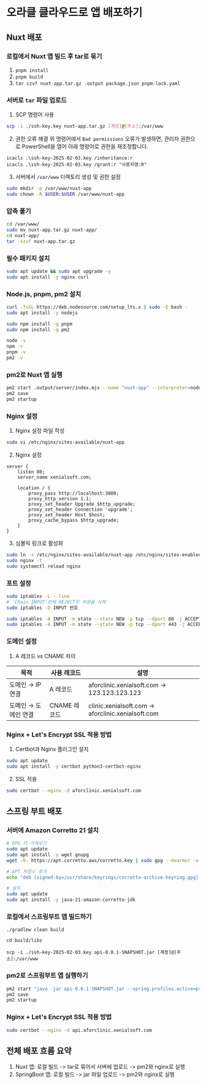 # 오라클 클라우드로 앱 배포하기

## Nuxt 배포

### 로컬에서 Nuxt 앱 빌드 후 tar로 묶기

1. `pnpm install`
2. `pnpm build`
3. `tar czvf nuxt-app.tar.gz .output package.json pnpm-lock.yaml`

### 서버로 `tar` 파일 업로드

1. SCP 명령어 사용

```bash
scp -i ./ssh-key.key nuxt-app.tar.gz [계정]@[주소]:/var/www
```

2. 권한 오류 해결
위 명령어에서 `Bad permissions` 오류가 발생하면, 관리자 권한으로 PowerShell을 열어 아래 명령어로 권한을 재조정합니다.

```pwsh
icacls .\ssh-key-2025-02-03.key /inheritance:r
icacls .\ssh-key-2025-02-03.key /grant:r "사용자명:R"
```

3. 서버에서 `/var/www` 디렉토리 생성 및 권한 설정

```bash
sudo mkdir -p /var/www/nuxt-app
sudo chown -R $USER:$USER /var/www/nuxt-app
```

### 압축 풀기

```bash
cd /var/www/
sudo mv nuxt-app.tar.gz nuxt-app/
cd nuxt-app/
tar -xzvf nuxt-app.tar.gz
```

### 필수 패키지 설치

```bash
sudo apt update && sudo apt upgrade -y
sudo apt install -y nginx curl
```

### Node.js, pnpm, pm2 설치

```bash
curl -fsSL https://deb.nodesource.com/setup_lts.x | sudo -E bash -
sudo apt install -y nodejs

sudo npm install -g pnpm
sudo npm install -g pm2

node -v
npm -v
pnpm -v
pm2 -v
```

### pm2로 Nuxt 앱 실행

```bash
pm2 start .output/server/index.mjs --name "nuxt-app" --interpreter=node
pm2 save
pm2 startup
```

### Nginx 설정

1. Nginx 설정 파일 작성

```bash
sudo vi /etc/nginx/sites-available/nuxt-app
```

2. Nginx 설정

```nginx
server {
    listen 80;
    server_name xenialsoft.com;

    location / {
        proxy_pass http://localhost:3000;
        proxy_http_version 1.1;
        proxy_set_header Upgrade $http_upgrade;
        proxy_set_header Connection 'upgrade';
        proxy_set_header Host $host;
        proxy_cache_bypass $http_upgrade;
    }
}
```

3. 심볼릭 링크로 활성화

```bash
sudo ln -s /etc/nginx/sites-available/nuxt-app /etc/nginx/sites-enabled/
sudo nginx -t
sudo systemctl reload nginx
```

### 포트 설정

```bash
sudo iptables -L --line
# 'Chain INPUT'란에 REJECT된 부분을 삭제
sudo iptables -D INPUT 번호

sudo iptables -A INPUT -m state --state NEW -p tcp --dport 80 -j ACCEPT
sudo iptables -A INPUT -m state --state NEW -p tcp --dport 443 -j ACCEPT
```

### 도메인 설정

1. A 레코드 vs CNAME 차이

|목적|사용 레코드|설명|
|--|--|--|
|도메인 → IP 연결|A 레코드|aforclinic.xenialsoft.com → 123.123.123.123|
|도메인 → 도메인 연결|CNAME 레코드|clinic.xenialsoft.com → aforclinic.xenialsoft.com|

### Nginx + Let's Encrypt SSL 적용 방법

1. Certbot과 Nginx 플러그인 설치

```bash
sudo apt update
sudo apt install -y certbot python3-certbot-nginx
```

2. SSL 적용

```bash
sudo certbot --nginx -d aforclinic.xenialsoft.com
```

## 스프링 부트 배포

### 서버에 Amazon Corretto 21 설치

```bash
# GPG 키 가져오기
sudo apt update
sudo apt install -y wget gnupg
wget -O- https://apt.corretto.aws/corretto.key | sudo gpg --dearmor -o /usr/share/keyrings/corretto-archive-keyring.gpg

# APT 저장소 추가
echo "deb [signed-by=/usr/share/keyrings/corretto-archive-keyring.gpg] https://apt.corretto.aws stable main" | sudo tee /etc/apt/sources.list.d/corretto.list

# 설치
sudo apt update
sudo apt install -y java-21-amazon-corretto-jdk
```

### 로컬에서 스프링부트 앱 빌드하기

```pwsh
./gradlew clean build

cd build/libs

scp -i ./ssh-key-2025-02-03.key api-0.0.1-SNAPSHOT.jar [계정]@[주소]:/var/www
```

### pm2로 스프링부트 앱 실행하기

```bash
pm2 start "java -jar api-0.0.1-SNAPSHOT.jar --spring.profiles.active=production" --name spring-app
pm2 save
pm2 startup
```

### Nginx + Let's Encrypt SSL 적용 방법

```bash
sudo certbot --nginx -d api.aforclinic.xenialsoft.com
```

## 전체 배포 흐름 요약

1. Nuxt 앱: 로컬 빌드 -> tar로 묶어서 서버에 업로드 -> pm2와 nginx로 실행
2. SpringBoot 앱: 로컬 빌드 -> jar 파일 업로드 -> pm2와 nginx로 실행

<!-- 
1. 로컬에서 nuxt 앱을 빌드하여 tar로 묶는다.

    1. pnpm install
    2. pnpm build
    3. tar czvf nuxt-app.tar.gz .output package.json pnpm-lock.yaml

2. scp를 이용해서 서버로 업로드한다.

    1. scp -i ./ssh-key-2025-02-03.key nuxt-app.tar.gz [계정]@[주소]:/var/www
    2. 혹시 아래와 같은 오류가 발생했다면
    ```pwsh
    Bad permissions. Try removing permissions for user: BUILTIN\\Users (S-1-5-32-545) on file ssh-key-2025-02-03.key.
    @@@@@@@@@@@@@@@@@@@@@@@@@@@@@@@@@@@@@@@@@@@@@@@@@@@@@@@@@@@
    @         WARNING: UNPROTECTED PRIVATE KEY FILE!          @
    @@@@@@@@@@@@@@@@@@@@@@@@@@@@@@@@@@@@@@@@@@@@@@@@@@@@@@@@@@@
    Permissions for './ssh-key-2025-02-03.key' are too open.
    It is required that your private key files are NOT accessible by others.
    This private key will be ignored.
    Load key "./ssh-key-2025-02-03.key": bad permissions
    ubuntu@140.245.77.6: Permission denied (publickey).
    C:\WINDOWS\System32\OpenSSH\scp.exe: Connection closed
    ```

    pwsh를 관리자 권한으로 열어서

    ```pwsh
    icacls .\ssh-key-2025-02-03.key /inheritance:r
    icacls .\ssh-key-2025-02-03.key /grant:r "mglee:R"
    ```

    를 수행해서 권한을 재조정해주면된다.
    3. 서버에서 /var/www를 만들어서 sudo chown -R $USER:$USER /var/www 도 해주자

3. 업로드된 tar를 압축 풀어준다.
```sh
cd /var/www/
sudo mkdir -p nuxt-app
sudo chown -R $USER:$USER nuxt-app
mv nuxt-app.tar.gz nuxt-app/
cd nuxt-app/
tar -xzvf nuxt-app.tar.gz
```

4. 필수 패키지 설치
```sh
sudo apt update && sudo apt upgrade -y
sudo apt install -y nginx curl git
```

5. Node.js pnpm pm2 설치
```sh
curl -fsSL https://deb.nodesource.com/setup_lts.x | sudo -E bash -
sudo apt install -y nodejs

sudo npm install -g pnpm
sudo npm install -g pm2

node -v
npm -v
pnpm -v
pm2 -v
```

6. pm2로 앱 실행
```sh
pm2 start .output/server/index.mjs --name "nuxt-app" --interpreter=node
pm2 save
pm2 startup
```

7. nginx 설정
```sh
sudo vi /etc/nginx/sites-available/nuxt-app
```

```nginx
server {
    listen 80;
    server_name example.com;

    location / {
        proxy_pass http://localhost:3000;
        proxy_http_version 1.1;
        proxy_set_header Upgrade $http_upgrade;
        proxy_set_header Connection 'upgrade';
        proxy_set_header Host $host;
        proxy_cache_bypass $http_upgrade;
    }
}
```

```sh
sudo ln -s /etc/nginx/sites-available/nuxt-app /etc/nginx/sites-enabled/
sudo nginx -t
sudo systemctl reload nginx
```

8. 포트 설정
```sh
sudo iptables -L --line
# 'Chain INPUT'란에 REJECT된 부분을 삭제
sudo iptables -D INPUT 번호

sudo iptables -A INPUT -m state --state NEW -p tcp --dport 80 -j ACCEPT
sudo iptables -A INPUT -m state --state NEW -p tcp --dport 443 -j ACCEPT
```

9. 도메인 설정

**A 레코드 vs CNAME 차이**
|목적|사용 레코드|설명|
|--|--|--|
|도메인 → IP 연결|A 레코드|aforclinic.xenialsoft.com → 123.123.123.123|
|도메인 → 도메인 연결|CNAME 레코드|clinic.xenialsoft.com → aforclinic.xenialsoft.com|

10. nginx + Let's Encrypt SSL 적용 방법

    1. Certbot과 Nginx 플러그인 설치
    
    ```sh
    sudo apt update
    sudo apt install -y certbot python3-certbot-nginx
    ```

    2. nginx의 서버 블록(server_name) 확인
    ```nginx
    server {
      server_name 원하는 주소
    }
    ```

## spring

1. Amazon Corretto 21 설치

```sh
# GPG 키 가져오기
sudo apt update
sudo apt install -y wget gnupg
wget -O- https://apt.corretto.aws/corretto.key | sudo gpg --dearmor -o /usr/share/keyrings/corretto-archive-keyring.gpg

# APT 저장소 추가
echo "deb [signed-by=/usr/share/keyrings/corretto-archive-keyring.gpg] https://apt.corretto.aws stable main" | sudo tee /etc/apt/sources.list.d/corretto.list

# 설치
sudo apt update
sudo apt install -y java-21-amazon-corretto-jdk
```

2. 로컬에서 스프링부트 앱 빌드하기

```pwsh
./gradlew clean build

cd build/libs

scp -i ./ssh-key-2025-02-03.key api-0.0.1-SNAPSHOT.jar [계정]@[주소]:/var/www
```

3. 서버에서 pm2로 스프링 부트 실행하기

```sh
pm2 start "java -jar api-0.0.1-SNAPSHOT.jar --spring.profiles.active=production" --name spring-app
pm2 save
pm2 startup
```

4. ssl 적용

```sh
sudo certbot --nginx -d api.aforclinic.xenialsoft.com
``` -->